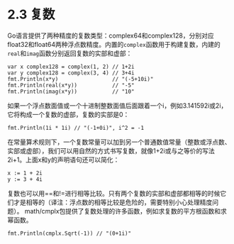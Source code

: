 # 2.3 复数
Go语言提供了两种精度的复数类型：complex64和complex128，分别对应float32和float64两种浮点数精度。内置的`complex`函数用于构建复数，内建的`real`和`imag`函数分别返回复数的实部和虚部：
```
var x complex128 = complex(1, 2) // 1+2i
var y complex128 = complex(3, 4) // 3+4i
fmt.Println(x*y)                 // "(-5+10i)"
fmt.Println(real(x*y))           // "-5"
fmt.Println(imag(x*y))           // "10"
```
如果一个浮点数面值或一个十进制整数面值后面跟着一个i，例如3.141592i或2i，它将构成一个复数的虚部，复数的实部是0：
```
fmt.Println(1i * 1i) // "(-1+0i)", i^2 = -1
```
在常量算术规则下，一个复数常量可以加到另一个普通数值常量（整数或浮点数、实部或虚部），我们可以用自然的方式书写复数，就像1+2i或与之等价的写法2i+1。上面x和y的声明语句还可以简化：
```
x := 1 + 2i
y := 3 + 4i
```
复数也可以用==和!=进行相等比较。只有两个复数的实部和虚部都相等的时候它们才是相等的（译注：浮点数的相等比较是危险的，需要特别小心处理精度问题）。
math/cmplx包提供了复数处理的许多函数，例如求复数的平方根函数和求幂函数。
```
fmt.Println(cmplx.Sqrt(-1)) // "(0+1i)"
```
